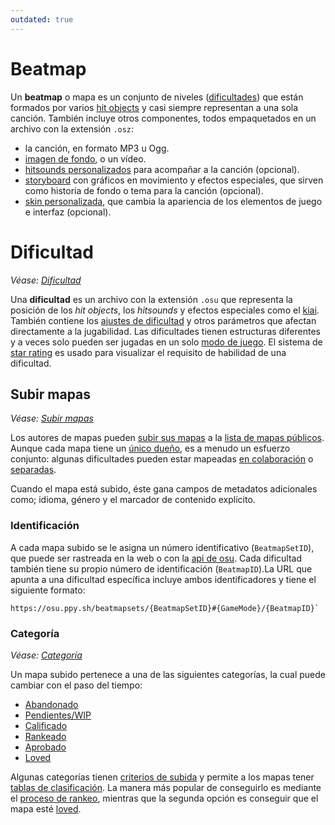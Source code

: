 ```yaml
---
outdated: true
---
```


# Beatmap

Un **beatmap** o mapa es un conjunto de niveles ([dificultades](#dificultad)) que están formados por varios [hit objects](/wiki/Hit_object/es.md) y casi siempre representan a una sola canción. También incluye otros componentes, todos empaquetados en un archivo con la extensión `.osz`:

- la canción, en formato MP3 u Ogg.
- [imagen de fondo](/wiki/Beatmap/Background/en.md), o un vídeo.
- [hitsounds personalizados](/wiki/Beatmapping/Hitsound/en.md) para acompañar a la canción (opcional).
- [storyboard](/wiki/Storyboard/es.md) con gráficos en movimiento y efectos especiales, que sirven como historia de fondo o tema para la canción (opcional).
- [skin personalizada](/wiki/Skinning/es.md), que cambia la apariencia de los elementos de juego e interfaz (opcional).

# Dificultad

*Véase: [Dificultad](/wiki/Beatmap/Difficulty/es.md)*

Una **dificultad** es un archivo con la extensión `.osu` que representa la posición de los *hit objects*, los *hitsounds* y efectos especiales como el [kiai](/wiki/Gameplay/Kiai_time/es.md). También contiene los [ajustes de dificultad](/wiki/Client/Beatmap_editor/Song_Setup/en.md#difficulty) y otros parámetros que afectan directamente a la jugabilidad. Las dificultades tienen estructuras diferentes y a veces solo pueden ser jugadas en un solo [modo de juego](/wiki/Game_mode/es.md). El sistema de [star rating](/wiki/Beatmapping/Star_rating/en.md) es usado para visualizar el requisito de habilidad de una dificultad.

## Subir mapas

*Véase: [Subir mapas](/wiki/Submission/en.md)*

Los autores de mapas pueden [subir sus mapas](/wiki/Submission/en.md) a la [lista de mapas públicos](https://osu.ppy.sh/beatmapsets). Aunque cada mapa tiene un [único dueño](/wiki/Beatmap/Beatmap_host/en.md), es a menudo un esfuerzo conjunto: algunas dificultades pueden estar mapeadas [en colaboración](/wiki/Beatmap/Beatmap_collaborations/en.md) o [separadas](/wiki/Beatmap/Guest_difficulty/en.md).

Cuando el mapa está subido, éste gana campos de metadatos adicionales como; idioma, género y el marcador de contenido explícito.

### Identificación

A cada mapa subido se le asigna un número identificativo (`BeatmapSetID`), que puede ser rastreada en la web o con la [api de osu](/wiki/osu!api/es.md). Cada dificultad también tiene su propio número de identificación (`BeatmapID`).La URL que apunta a una dificultad específica incluye ambos identificadores y tiene el siguiente formato:

```
https://osu.ppy.sh/beatmapsets/{BeatmapSetID}#{GameMode}/{BeatmapID}`
```

### Categoría

*Véase: [Categoría](/wiki/Beatmap/Category/es.md)*

Un mapa subido pertenece a una de las siguientes categorías, la cual puede cambiar con el paso del tiempo:

- [Abandonado](Category/es.md#abandonado)
- [Pendientes/WIP](Category/es.md#pendiente)
- [Calificado](Category/es.md#mapas-calificados)
- [Rankeado](Category/es.md#beatmaps-rankeados)
- [Aprobado](Category/en.md#approved)
- [Loved](Category/es.md#loved)

Algunas categorías tienen [criterios de subida](/wiki/Ranking_Criteria) y permite a los mapas tener [tablas de clasificación](#tablasdeclasificación). La manera más popular de conseguirlo es mediante el [proceso de rankeo](/wiki/Beatmap_ranking_procedure/en.md), mientras que la segunda opción es conseguir que el mapa esté [loved](Category/es.md#loved).